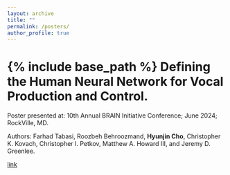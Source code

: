 ```yaml
---
layout: archive
title: ""
permalink: /posters/
author_profile: true
---
```


{% include base_path %}
Defining the Human Neural Network for Vocal Production and Control. 
======
Poster presented at: 10th Annual BRAIN Initiative Conference; June 2024; RockVille, MD. 

Authors: Farhad Tabasi, Roozbeh Behroozmand, <strong>Hyunjin Cho</strong>, Christopher K. Kovach, Christopher I. Petkov, Matthew A. Howard III, and Jeremy D. Greenlee.  

[link](https://brainconference2024.ipostersessions.com/?s=D3-0B-28-F9-14-0D-D2-2C-9E-86-9D-FA-A7-92-AB-FE)